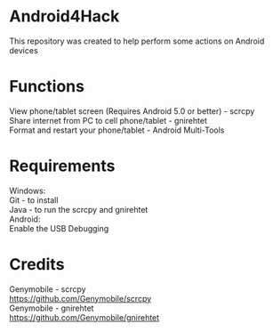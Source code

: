  # Android4Hack
 This repository was created to help perform some actions on Android devices<br>
# Functions
  View phone/tablet screen (Requires Android 5.0 or better) - scrcpy<br>
  Share internet from PC to cell phone/tablet - gnirehtet<br>
  Format and restart your phone/tablet - Android Multi-Tools<br>
# Requirements
 Windows:<br>
 Git - to install<br>
 Java - to run the scrcpy and gnirehtet<br>
 Android:<br>
 Enable the USB Debugging<br>

 # Credits
 Genymobile - scrcpy <br>
 https://github.com/Genymobile/scrcpy <br>
 Genymobile - gnirehtet<br>
 https://github.com/Genymobile/gnirehtet <br>
